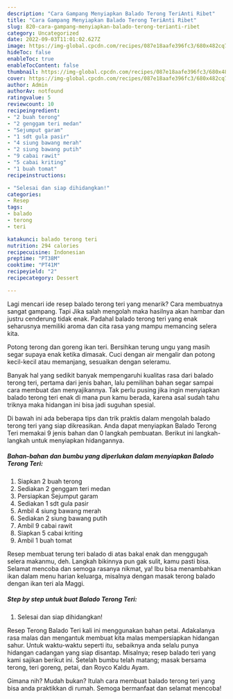 ```yaml
---
description: "Cara Gampang Menyiapkan Balado Terong TeriAnti Ribet"
title: "Cara Gampang Menyiapkan Balado Terong TeriAnti Ribet"
slug: 820-cara-gampang-menyiapkan-balado-terong-terianti-ribet
category: Uncategorized
date: 2022-09-03T11:01:02.627Z
image: https://img-global.cpcdn.com/recipes/087e18aafe396fc3/680x482cq70/balado-terong-teri-foto-resep-utama.jpg
hideToc: false
enableToc: true
enableTocContent: false
thumbnail: https://img-global.cpcdn.com/recipes/087e18aafe396fc3/680x482cq70/balado-terong-teri-foto-resep-utama.jpg
cover: https://img-global.cpcdn.com/recipes/087e18aafe396fc3/680x482cq70/balado-terong-teri-foto-resep-utama.jpg
author: Admin
authorAv: notfound
ratingvalue: 5
reviewcount: 10
recipeingredient:
- "2 buah terong"
- "2 genggam teri medan"
- "Sejumput garam"
- "1 sdt gula pasir"
- "4 siung bawang merah"
- "2 siung bawang putih"
- "9 cabai rawit"
- "5 cabai kriting"
- "1 buah tomat"
recipeinstructions:

- "Selesai dan siap dihidangkan!"
categories:
- Resep
tags:
- balado
- terong
- teri

katakunci: balado terong teri 
nutrition: 294 calories
recipecuisine: Indonesian
preptime: "PT38M"
cooktime: "PT41M"
recipeyield: "2"
recipecategory: Dessert

---
```



Lagi mencari ide resep balado terong teri yang menarik? Cara membuatnya sangat gampang. Tapi Jika salah mengolah maka hasilnya akan hambar dan justru cenderung tidak enak. Padahal balado terong teri yang enak seharusnya memiliki aroma dan cita rasa yang mampu memancing selera kita.


Potong terong dan goreng ikan teri. Bersihkan terung ungu yang masih segar supaya enak ketika dimasak. Cuci dengan air mengalir dan potong kecil-kecil atau memanjang, sesuaikan dengan seleramu.

Banyak hal yang sedikit banyak mempengaruhi kualitas rasa dari balado terong teri, pertama dari jenis bahan, lalu pemilihan bahan segar sampai cara membuat dan menyajikannya. Tak perlu pusing jika ingin menyiapkan balado terong teri enak di mana pun kamu berada, karena asal sudah tahu triknya maka hidangan ini bisa jadi suguhan spesial.


Di bawah ini ada beberapa tips dan trik praktis dalam mengolah balado terong teri yang siap dikreasikan. Anda dapat menyiapkan Balado Terong Teri memakai 9 jenis bahan dan 0 langkah pembuatan. Berikut ini langkah-langkah untuk menyiapkan hidangannya.

<!--inarticleads1-->

##### Bahan-bahan dan bumbu yang diperlukan dalam menyiapkan Balado Terong Teri:

1. Siapkan 2 buah terong
1. Sediakan 2 genggam teri medan
1. Persiapkan Sejumput garam
1. Sediakan 1 sdt gula pasir
1. Ambil 4 siung bawang merah
1. Sediakan 2 siung bawang putih
1. Ambil 9 cabai rawit
1. Siapkan 5 cabai kriting
1. Ambil 1 buah tomat


Resep membuat terung teri balado di atas bakal enak dan menggugah selera makanmu, deh. Langkah bikinnya pun gak sulit, kamu pasti bisa. Selamat mencoba dan semoga rasanya nikmat, ya! Ibu bisa menambahkan ikan dalam menu harian keluarga, misalnya dengan masak terong balado dengan ikan teri ala Maggi. 

<!--inarticleads2-->

##### Step by step untuk buat Balado Terong Teri:


1. Selesai dan siap dihidangkan!

Resep Terong Balado Teri kali ini menggunakan bahan petai. Adakalanya rasa malas dan mengantuk membuat kita malas mempersiapkan hidangan sahur. Untuk waktu-waktu seperti itu, sebaiknya anda selalu punya hidangan cadangan yang siap disantap. Misalnya; resep balado teri yang kami sajikan berikut ini. Setelah bumbu telah matang; masak bersama terong, teri goreng, petai, dan Royco Kaldu Ayam. 

Gimana nih? Mudah bukan? Itulah cara membuat balado terong teri yang bisa anda praktikkan di rumah. Semoga bermanfaat dan selamat mencoba!
